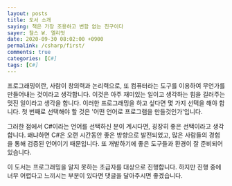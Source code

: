 ```yaml
---
layout: posts
title: 도서 소개
saying: 책은 가장 조용하고 변함 없는 친구이다
sayer: 찰스 W. 엘리엇
date: 2020-09-30 08:02:00 +0900
permalink: /csharp/first/
comments: true
categories: [C#]
tags: [C#]
---
```


프로그래밍이란, 사람이 창의력과 논리력으로, 또 컴퓨터라는 도구를 이용하여 무언가를 만들어내는 것이라고 생각합니다. 이것은 아주 재미있는 일이고 생각하는 힘을 길러주는 멋진 일이라고 생각을 합니다. 이러한 프로그래밍을 하고 싶다면 몇 가지 선택을 해야 합니다. 첫 번째로 선택해야 할 것은 '어떤 언어로 프로그램을 만들것인가'입니다.

그러한 점에서 C#이라는 언어를 선택하신 분이 계시다면, 굉장히 좋은 선택이라고 생각합니다. 왜냐하면 C#은 오랜 시간동안 좋은 방향으로 발전되었고, 많은 사람들의 경험을 통해 검증된 언어이기 때문입니다. 또 개발하기에 좋은 도구들과 환경이 잘 준비되어 있습니다.
  
이 도서는 프로그래밍을 알지 못하는 초급자를 대상으로 진행합니다. 하지만 진행 중에 너무 어렵다고 느끼시는 부분이 있다면 댓글을 달아주시면 좋겠습니다.